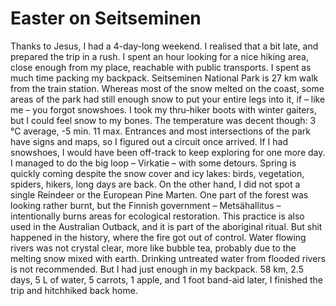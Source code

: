 # Easter on Seitseminen

Thanks to Jesus, I had a 4-day-long weekend. I realised that a bit late, and prepared the trip in a rush. I spent an hour looking for a nice hiking area, close enough from my place, reachable with public transports. I spent as much time packing my backpack. Seitseminen National Park is 27 km walk from the train station. Whereas most of the snow melted on the coast, some areas of the park had still enough snow to put your entire legs into it, if – like me – you forgot snowshoes. I took my thru-hiker boots with winter gaiters, but I could feel snow to my bones. The temperature was decent though: 3 °C average, -5 min. 11 max. Entrances and most intersections of the park have signs and maps, so I figured out a circuit once arrived. If I had snowshoes, I would have been off-track to keep exploring for one more day. I managed to do the big loop – Virkatie – with some detours. Spring is quickly coming despite the snow cover and icy lakes: birds, vegetation, spiders, hikers, long days are back. On the other hand, I did not spot a single Reindeer or the European Pine Marten. One part of the forest was looking rather burnt, but the Finnish government – Metsähallitus – intentionally burns areas for ecological restoration. This practice is also used in the Australian Outback, and it is part of the aboriginal ritual. But shit happened in the history, where the fire got out of control. Water flowing rivers was not crystal clear, more like bubble tea, probably due to the melting snow mixed with earth. Drinking untreated water from flooded rivers is not recommended. But I had just enough in my backpack. 58 km, 2.5 days, 5 L of water, 5 carrots, 1 apple, and 1 foot band-aid later, I finished the trip and hitchhiked back home.
